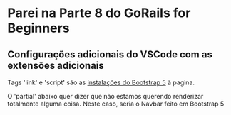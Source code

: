 # Parei na Parte 8 do GoRails for Beginners

## Configurações adicionais do VSCode com as extensões adicionais

Tags 'link' e 'script' são as [instalações do Bootstrap 5]( https://getbootstrap.com/docs/5.0/getting-started/introduction/) à pagina.

O 'partial' abaixo quer dizer que não estamos querendo renderizar totalmente alguma coisa. Neste caso, seria o Navbar feito em Bootstrap 5
